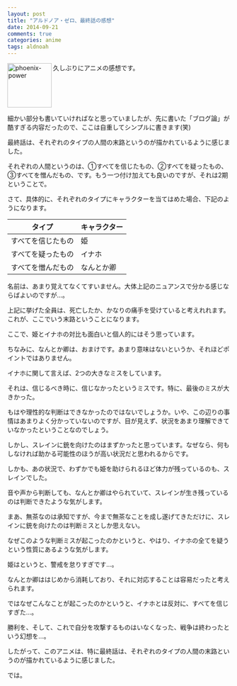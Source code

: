 ```yaml
---
layout: post
title: "アルドノア・ゼロ、最終話の感想"
date: 2014-09-21
comments: true
categories: anime
tags: aldnoah
---
```

<img src="{{ root_url }}/images/more.png" alt="phoenix-power" align="left" width="100" height="100">久しぶりにアニメの感想です。<!--more--><br clear="all">

細かい部分も書いていければなと思っていましたが、先に書いた「ブログ論」が酷すぎる内容だったので、ここは自重してシンプルに書きます(笑)

最終話は、それぞれのタイプの人間の末路というのが描かれているように感じました。

それぞれの人間というのは、①すべてを信じたもの、②すべてを疑ったもの、③すべてを憎んだもの、です。もう一つ付け加えても良いのですが、それは2期ということで。

さて、具体的に、それぞれのタイプにキャラクターを当てはめた場合、下記のようになります。

| タイプ | キャラクター |
| ---- | --- |
| すべてを信じたもの | 姫
| すべてを疑ったもの | イナホ
| すべてを憎んだもの | なんとか卿

名前は、あまり覚えてなくてすいません。大体上記のニュアンスで分かる感じならばよいのですが...。

上記に挙げた全員は、死亡したか、かなりの痛手を受けていると考えれれます。これが、ここでいう末路ということになります。

ここで、姫とイナホの対比も面白いと個人的にはそう思っています。

ちなみに、なんとか卿は、おまけです。あまり意味はないというか、それほどポイントではありません。

イナホに関して言えば、2つの大きなミスをしています。

それは、信じるべき時に、信じなかったというミスです。特に、最後のミスが大きかった。

もはや理性的な判断はできなかったのではないでしょうか。いや、この辺りの事情はあまりよく分かっていないのですが、目が見えず、状況をあまり理解できていなかったということなのでしょう。

しかし、スレインに銃を向けたのはまずかったと思っています。なぜなら、何もしなければ助かる可能性のほうが高い状況だと思われるからです。

しかも、あの状況で、わずかでも姫を助けられるほど体力が残っているのも、スレインでした。

音や声から判断しても、なんとか卿はやられていて、スレインが生き残っているのは判断できたような気がします。

まあ、無茶なのは承知ですが、今まで無茶なことを成し遂げてきただけに、スレインに銃を向けたのは判断ミスとしか思えない。

なぜこのような判断ミスが起こったのかというと、やはり、イナホの全てを疑うという性質にあるような気がします。

姫はというと、警戒を怠りすぎです...。

なんとか卿ははじめから消耗しており、それに対応することは容易だったと考えられます。

ではなぜこんなことが起こったのかというと、イナホとは反対に、すべてを信じすぎた...。

勝利を、そして、これで自分を攻撃するものはいなくなった、戦争は終わったという幻想を...。

したがって、このアニメは、特に最終話は、それぞれのタイプの人間の末路というのが描かれているように感じました。

では。

